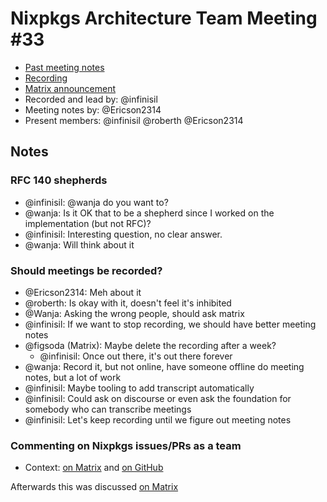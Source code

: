 # Nixpkgs Architecture Team Meeting #33
- [Past meeting notes](https://github.com/nixpkgs-architecture/meetings)
- [Recording](https://www.youtube.com/watch?v=MwGaB1oO3ZE)
- [Matrix announcement](https://matrix.to/#/!djTaTBQyWEPRQxrPTb:nixos.org/$U8oJLRHCojq9LW4qBQmj-OgdOdP5pHSxslB0Di7W85A?via=nixos.org&via=matrix.org&via=nixos.dev)
- Recorded and lead by: @infinisil
- Meeting notes by: @Ericson2314
- Present members: @infinisil @roberth @Ericson2314

## Notes

### RFC 140 shepherds

- @infinisil: @wanja do you want to?
- @wanja: Is it OK that to be a shepherd since I worked on the implementation (but not RFC)?
- @infinisil: Interesting question, no clear answer.
- @wanja: Will think about it

### Should meetings be recorded?

- @Ericson2314: Meh about it
- @roberth: Is okay with it, doesn't feel it's inhibited 
- @Wanja: Asking the wrong people, should ask matrix
- @infinisil: If we want to stop recording, we should have better meeting notes
- @figsoda (Matrix): Maybe delete the recording after a week?
  - @infinisil: Once out there, it's out there forever
- @wanja: Record it, but not online, have someone offline do meeting notes, but a lot of work
- @infinisil: Maybe tooling to add transcript automatically
- @infinisil: Could ask on discourse or even ask the foundation for somebody who can transcribe meetings
- @infinisil: Let's keep recording until we figure out meeting notes

### Commenting on Nixpkgs issues/PRs as a team
- Context: [on Matrix](https://matrix.to/#/!djTaTBQyWEPRQxrPTb:nixos.org/$KKh8Uuetw1A6cRA9BJQtI6Nn2bJ8vWUdltC6Kx97Kb8?via=nixos.org&via=matrix.org&via=nixos.dev) and [on GitHub](https://github.com/NixOS/nixpkgs/pull/217084#issuecomment-1456894554)

Afterwards this was discussed [on Matrix](https://matrix.to/#/!djTaTBQyWEPRQxrPTb:nixos.org/$KMmWoIbbfNqqjXHBmxkYXASjEDnIYL0c3pP9v-CprB4?via=nixos.org&via=matrix.org&via=nixos.dev)
